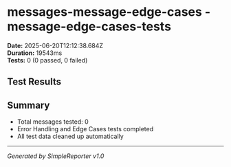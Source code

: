# messages-message-edge-cases - message-edge-cases-tests

**Date:** 2025-06-20T12:12:38.684Z  
**Duration:** 19543ms  
**Tests:** 0 (0 passed, 0 failed)

## Test Results



## Summary

- Total messages tested: 0
- Error Handling and Edge Cases tests completed
- All test data cleaned up automatically

---
*Generated by SimpleReporter v1.0*
